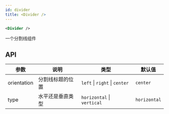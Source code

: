 ```yaml
---
id: divider
title: <Divider />
---
```


```xml
<Divider />
```

一个分割线组件

## API

| 参数        | 说明             | 类型                          | 默认值       |
| ----------- | ---------------- | ----------------------------- | ------------ |
| orientation | 分割线标题的位置 | `left` \| `right` \| `center` | `center`     |
| type        | 水平还是垂直类型 | `horizontal` \| `vertical`    | `horizontal` |
